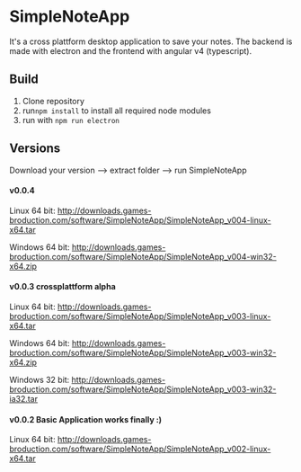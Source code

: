 # SimpleNoteApp

It's a cross plattform desktop application to save your notes.
The backend is made with electron and the frontend with angular v4 (typescript).

## Build
1. Clone repository
2. run```npm install``` to install all required node modules
3. run with ```npm run electron```

## Versions
Download your version --> extract folder --> run SimpleNoteApp
#### v0.0.4
Linux 64 bit: http://downloads.games-broduction.com/software/SimpleNoteApp/SimpleNoteApp_v004-linux-x64.tar

Windows 64 bit: http://downloads.games-broduction.com/software/SimpleNoteApp/SimpleNoteApp_v004-win32-x64.zip

#### v0.0.3 crossplattform alpha
Linux 64 bit: http://downloads.games-broduction.com/software/SimpleNoteApp/SimpleNoteApp_v003-linux-x64.tar

Windows 64 bit: http://downloads.games-broduction.com/software/SimpleNoteApp/SimpleNoteApp_v003-win32-x64.zip

Windows 32 bit: http://downloads.games-broduction.com/software/SimpleNoteApp/SimpleNoteApp_v003-win32-ia32.tar

#### v0.0.2 Basic Application works finally :)
Linux 64 bit: http://downloads.games-broduction.com/software/SimpleNoteApp/SimpleNoteApp_v002-linux-x64.tar
